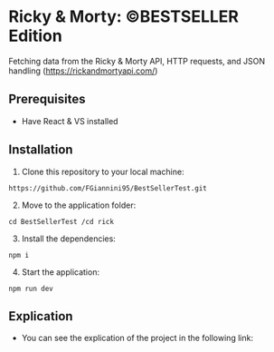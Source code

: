# Ricky & Morty: ©BESTSELLER Edition 
Fetching data from the Ricky & Morty API, HTTP requests, and JSON handling
(https://rickandmortyapi.com/)
## Prerequisites
- Have React & VS installed
## Installation
1. Clone this repository to your local machine:
```
https://github.com/FGiannini95/BestSellerTest.git
```
2. Move to the application folder:
```
cd BestSellerTest /cd rick
```
3. Install the dependencies:
```
npm i
```
4. Start the application:
```
npm run dev
```
## Explication
- You can see the explication of the project in the following link: 

